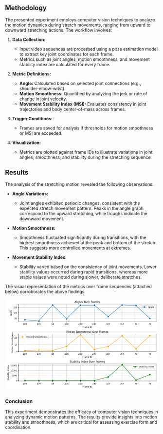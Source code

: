 ## Methodology

The presented experiment employs computer vision techniques to analyze the motion dynamics during stretch movements, ranging from upward to downward stretching actions. The workflow involves:

1. **Data Collection:**
   - Input video sequences are processed using a pose estimation model to extract key joint coordinates for each frame.
   - Metrics such as joint angles, motion smoothness, and movement stability index are calculated for every frame.

2. **Metric Definitions:**
   - **Angle:** Calculated based on selected joint connections (e.g., shoulder-elbow-wrist).
   - **Motion Smoothness:** Quantified by analyzing the jerk or rate of change in joint velocity.
   - **Movement Stability Index (MSI):** Evaluates consistency in joint trajectories and body center-of-mass across frames.

3. **Trigger Conditions:**
   - Frames are saved for analysis if thresholds for motion smoothness or MSI are exceeded.

4. **Visualization:**
   - Metrics are plotted against frame IDs to illustrate variations in joint angles, smoothness, and stability during the stretching sequence.

## Results

The analysis of the stretching motion revealed the following observations:

- **Angle Variations:**
  - Joint angles exhibited periodic changes, consistent with the expected stretch movement pattern. Peaks in the angle graph correspond to the upward stretching, while troughs indicate the downward movement.

- **Motion Smoothness:**
  - Smoothness fluctuated significantly during transitions, with the highest smoothness achieved at the peak and bottom of the stretch. This suggests more controlled movements at extremes.

- **Movement Stability Index:**
  - Stability varied based on the consistency of joint movements. Lower stability values occurred during rapid transitions, whereas more stable values were noted during slower, deliberate stretches.

The visual representation of the metrics over frame sequences (attached below) corroborates the above findings.

![Stretching Motion Analysis Metrics](./exp1_a.png)

### Conclusion
This experiment demonstrates the efficacy of computer vision techniques in analyzing dynamic motion patterns. The results provide insights into motion stability and smoothness, which are critical for assessing exercise form and coordination.